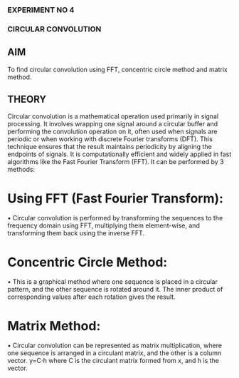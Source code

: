 ### EXPERIMENT NO 4
### CIRCULAR CONVOLUTION 
## AIM
To find circular convolution using FFT, concentric circle method and matrix method.
## THEORY
Circular convolution is a mathematical operation used primarily in signal processing. It involves wrapping one signal around a circular buffer and performing the convolution operation on it, often used when signals are periodic or when working with discrete Fourier transforms (DFT). This technique ensures that the result maintains periodicity by aligning the endpoints of signals. It is computationally efficient and widely applied in fast algorithms like the Fast Fourier Transform (FFT). It can be performed by 3 methods:
# Using FFT (Fast Fourier Transform):
•	Circular convolution is performed by transforming the sequences to the frequency domain using FFT, multiplying them element-wise, and transforming them back using the inverse FFT.
                     
# Concentric Circle Method:
•	This is a graphical method where one sequence is placed in a circular pattern, and the other sequence is rotated around it. The inner product of corresponding values after each rotation gives the result.


# Matrix Method:
•	Circular convolution can be represented as matrix multiplication, where one sequence is arranged in a circulant matrix, and the other is a column vector.
               y=C⋅h
where C is the circulant matrix formed from x, and h is the vector.

